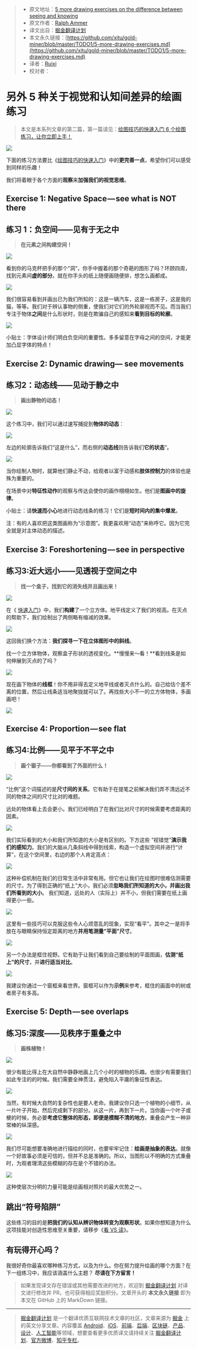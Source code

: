 > * 原文地址：[5 more drawing exercises on the difference between seeing and knowing](https://medium.com/personal-growth/5-more-drawing-exercises-9c0df4645387)
> * 原文作者：[Ralph Ammer](https://medium.com/@ralphammer?source=post_header_lockup)
> * 译文出自：[掘金翻译计划](https://github.com/xitu/gold-miner)
> * 本文永久链接：[https://github.com/xitu/gold-miner/blob/master/TODO1/5-more-drawing-exercises.md](https://github.com/xitu/gold-miner/blob/master/TODO1/5-more-drawing-exercises.md)
> * 译者：[Ruixi](https://github.com/Ruixi)
> * 校对者：

# 另外 5 种关于视觉和认知间差异的绘画练习

> 本文是本系列文章的第二篇，第一篇请见：[绘图技巧的快速入门
6 个绘图练习，让你立即上手！](https://github.com/xitu/gold-miner/blob/f57f636bd20e9b3aa0d423435e98e5b556a49b71/TODO1/a-quick-beginners-guide-to-drawing.md)

![](https://cdn-images-1.medium.com/max/800/1*8NDD5zLkYppl5BFoFfVrcg.gif)

下面的练习方法要比《[绘图技巧的快速入门](https://medium.com/personal-growth/a-quick-beginners-guide-to-drawing-58213877715e)》中的**更完善一点**，希望你们可以感受到同样的乐趣！

我们将着眼于各个方面的**观察**来**加强我们的视觉思维**。

## Exercise 1: Negative Space — see what is NOT there
## 练习 1：负空间——见有于无之中
> **在元素之间构建空间！**

![](https://cdn-images-1.medium.com/max/800/1*BcBbHjBYf1Y0LzPcyjxW-A.gif)

看到你的马克杯把手的那个”洞“，你手中握着的那个奇葩的图形了吗？环顾四周，找到元素间**虚的部分**。就在你手头的纸上随便画随便排，想怎么画都成。

![](https://cdn-images-1.medium.com/max/800/1*knCfDWbzlVcc25wIajBgBQ.gif)

我们很容易看到并画出已为我们所知的：这是一辆汽车，这是一栋房子，这是我的猫，等等。我们对于辨认事物的侧重，使我们对它们的外轮廓视而不见。而当我们专注于物体**之间**是什么形状时，则是在欺骗自己的感知来**看到目标的轮廓**。


![](https://cdn-images-1.medium.com/max/800/1*rNaa_2y4QJir89_9HG1N4w.gif)

小贴士：字体设计师们明白负空间的重要性。多多留意在字母之间的空间，才能更加凸显字体的特点！

## Exercise 2: Dynamic drawing— see movements
## 练习2：动态线——见动于静之中
> **画出静物的动态！**

![](https://cdn-images-1.medium.com/max/800/1*rs2qFH96L-E7dsILahV80w.gif)

这个练习中，我们可以通过速写捕捉到**物体的动态**：

![](https://cdn-images-1.medium.com/max/800/1*Pk0GI59VC53CVyvmVBiX4Q.gif)

左边的轮廓告诉我们“这是什么”，而右侧的**动态线**则告诉我们**它的状态**”。

![](https://cdn-images-1.medium.com/max/800/1*w68p3V-bV_fsaazAXZvLZg.gif)

当你绘制人物时，就算他们静止不动，给观者以富于动感和**肢体控制力**的体验也是殊为重要的。

在场景中对**特征性动作**的观察与传达会使你的画作栩栩如生。他们是**图画中的旋律**。

小贴士：请**快速而小心**地进行动态线条的练习！它们是**短时间内的集中爆发**。

注：有的人喜欢把这类图画称为“示意图”。我更喜欢用“动态”来称呼它。因为它完全就是对主体动态的描述。

## Exercise 3: Foreshortening — see in perspective
## 练习3:近大远小——见透视于空间之中
> **找一个盒子，找到它的消失线并且画出来！**

![](https://cdn-images-1.medium.com/max/800/1*1l5OWqIxR9TQS6YUNVn9gA.gif)

在《 [快速入门](https://medium.com/personal-growth/a-quick-beginners-guide-to-drawing-58213877715e)》中，我们**构建**了一个立方体。地平线定义了我们的视高。在灭点的帮助下，我们绘制出了两侧略有缩减的效果。

![](https://cdn-images-1.medium.com/max/800/1*bFTDdSIT5K0koXaa-c35eg.gif)

这回我们换个方法：**我们探寻一下在立体图形中的斜线**。

找一个立方体物体，观察盒子形状的透视变化。**慢慢来～看！**看到线条是如何伸展到灭点的了吗？

![](https://cdn-images-1.medium.com/max/800/1*Uvlvz7PDyTD6xcUZAMGIQw.gif)

现在画下物体的**线框**！你不用非得去定义地平线或者灭点什么的。自己给估个差不离的位置，然后让线条适当地聚拢就可以了。再找些大小不一的立方体物体，多画画吧！

![](https://cdn-images-1.medium.com/max/800/1*4Fu6cFFfpTQ0rltcCTcKuw.gif)

## Exercise 4: Proportion — see flat
## 练习4:比例——见平于不平之中
> **画个窗子——你都看到了外面的什么！**

![](https://cdn-images-1.medium.com/max/800/1*kleqsKsJCSfkS6bpeUqMuw.gif)

“比例”这个词描述的是**尺寸间的关系**。它有助于在提笔之前解决我们弄不清远近不同的物体之间的尺寸比对的难题。

远处的物体看上去会更小。我们已经明白了在我们比对尺寸的时候需要考虑距离的因素。

![](https://cdn-images-1.medium.com/max/800/1*BQ3-uCbITyvhSmFZS5WbEg.gif)

我们实际看到的大小和我们所知道的大小是有区别的。下方这些 “视错觉”**演示我们的感知力**。我们的大脑从几条斜线中得到线索，构造一个虚拟空间并进行“计算”，在这个空间里，右边的那个人肯定高点：

![](https://cdn-images-1.medium.com/max/800/1*sziDSDPlZXLktfu5VjB4ww.gif)

这种补偿机制在我们的日常生活中非常有用。但它也让我们在绘图时很难估测需要的尺寸。为了得到正确的“纸上”大小，我们必须**忽略我们所知道的大小，并画出我们所看到的大小**。 我们知道，远处的人（实际上）并不小，但我们需要在纸上画得更小一些。

![](https://cdn-images-1.medium.com/max/800/1*OmS1Ft0X1eXAOEdoM1L5tA.gif)

这里有一些技巧可以克服这些令人心烦意乱的现象，实现“看平”。其中之一是将手放在与眼睛保持恒定距离的地方**并用笔测量“平面”尺寸**。

![](https://cdn-images-1.medium.com/max/800/1*Yife9sf_I7z39lz4ioJX3g.gif)

另一个办法是框住视野。它有助于让我们看到自己要绘制的平面图画，**估测“纸上”的尺寸**，并**进行适当对比**。

![](https://cdn-images-1.medium.com/max/800/1*qE8X1Ev19ZggIlBIcHxKdA.gif)

我建议你通过一个窗框来看世界。窗框可以作为**示例**来参考，框住的画面中的树或者房子有多高。

## Exercise 5: Depth — see overlaps
## 练习5:深度——见秩序于重叠之中
> **画株植物！**

![](https://cdn-images-1.medium.com/max/800/1*mNhkP2Tty9WtrVK0a1VT1w.gif)

很少有能比得上在大自然中静静地画上几个小时的植物的乐趣。也很少有需要我们如此专注的的时候。我们需要全神贯注，避免陷入平庸的象征性表达。

![](https://cdn-images-1.medium.com/max/800/1*sLpTjiAxJNXNb9TEI0BZ7Q.png)

当然，有时候大自然的复杂性也是要人老命。我建议你只选一个植物的小细节，从一片叶子开始，然后完成剩下的部分。从这一片，再到下一片。当你画一个叶子或梗的时候，务必要**考虑它整体的形态，即便是模糊不清的地方**。重叠会产生一种非常棒的纵深感。

![](https://cdn-images-1.medium.com/max/800/1*s8b6vL8d6bHL7T3V561d0A.gif)

我们尽可能想要准确地进行描绘的同时，也要牢牢记住：**绘画是抽象的表达**。就像一个好故事必须是可信的，但并不总是准确的。所以，当图形以不明确的方式重叠时，为观者理清这些模糊的存在是个不错的办法。

![](https://cdn-images-1.medium.com/max/800/1*h_oa1gOAAmgDra1OWm1quw.png)

这种使层次分明的力量可能是绘画相对照片的最大优势之一。

## 跳出“符号陷阱”

这些练习的目的是**把我们的认知从辨识物体转变为观察形状**。如果你想知道为什么这项技能对创造性思维至关重要，请移步《[看 VS 读](https://medium.com/personal-growth/seeing-vs-reading-29365d4540e2)》。

## 有玩得开心吗？

我很好奇你最喜欢哪种练习方式，以及为什么。你在努力提升绘画的哪个方面？在下一组练习中，我应该涵盖什么主题？ **尽请在下方留言！**

> 如果发现译文存在错误或其他需要改进的地方，欢迎到 [掘金翻译计划](https://github.com/xitu/gold-miner) 对译文进行修改并 PR，也可获得相应奖励积分。文章开头的 **本文永久链接** 即为本文在 GitHub 上的 MarkDown 链接。


---

> [掘金翻译计划](https://github.com/xitu/gold-miner) 是一个翻译优质互联网技术文章的社区，文章来源为 [掘金](https://juejin.im) 上的英文分享文章。内容覆盖 [Android](https://github.com/xitu/gold-miner#android)、[iOS](https://github.com/xitu/gold-miner#ios)、[前端](https://github.com/xitu/gold-miner#前端)、[后端](https://github.com/xitu/gold-miner#后端)、[区块链](https://github.com/xitu/gold-miner#区块链)、[产品](https://github.com/xitu/gold-miner#产品)、[设计](https://github.com/xitu/gold-miner#设计)、[人工智能](https://github.com/xitu/gold-miner#人工智能)等领域，想要查看更多优质译文请持续关注 [掘金翻译计划](https://github.com/xitu/gold-miner)、[官方微博](http://weibo.com/juejinfanyi)、[知乎专栏](https://zhuanlan.zhihu.com/juejinfanyi)。
